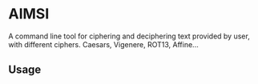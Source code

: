 # AIMSI

A command line tool for ciphering and deciphering text provided by user, with different ciphers.
                Caesars,
                Vigenere,
                ROT13,
                Affine...

## Usage
